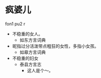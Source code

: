 





# 疯婆儿
fon1 pu2 r
+ 不稳重的女人。
  * 如东方言词典
+ 昵指过分活泼带点粗狂的女性，多指小女孩。
  * 如皋方言词典
+ 不稳重的妇女
  * 泰县方言志
    - 这人是个～。
